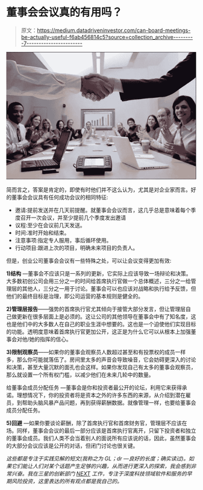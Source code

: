 # 董事会会议真的有用吗？

> 原文：<https://medium.datadriveninvestor.com/can-board-meetings-be-actually-useful-f6ab456814c5?source=collection_archive---------7----------------------->

![](img/64d70c73f2f9f10a39261ad5093da7c1.png)

简而言之，答案是肯定的，即使有时他们并不这么认为，尤其是对企业家而言。好的董事会会议具有任何成功会议的相同特征:

*   邀请:提前发送并在几天前提醒。就董事会会议而言，这几乎总是意味着每个季度召开一次会议，并至少提前几个季度发出邀请
*   议程:至少在会议前几天发送。
*   时间:准时开始和结束。
*   注意事项:指定专人服用，事后循环使用。
*   行动项目:跟进上次的项目，明确未来项目的负责人。

但是，创业公司董事会会议有一些特殊之处，可以让会议变得更加有效:

**1)结构** —董事会不应该只是一系列的更新，它实际上应该导致一场辩论和决策。大多数初创公司会用三分之一的时间给首席执行官做一个总体概述，三分之一给管理层的其他人，三分之一用于讨论。董事会可以也应该对战略和执行给予反馈，但他们的最终目标是治理，即公司运营的基本规则是健全的。

**2)管理层报告**——强势的首席执行官尤其倾向于接管大部分发言，但让管理层自己做更新在很多层面上是必须的。这让公司的其他领导在董事会中有了知名度，这也是他们中的大多数人在自己的职业生涯中想要的。这也是一个迫使他们实现目标的功能。透明度意味着首席执行官更加公开，这正是为什么它可以从根本上加强董事会对他/她的指挥的信心。

**3)限制观察员**——如果你的董事会观察员人数超过甚至和有投票权的成员一样多，那么你可能就落伍了。房间里太多的声音会导致噪音，它会妨碍更深入的讨论和决策，甚至大量沉默的面孔也会这样。如果你发现自己有太多的董事会观察员，那么就设置一个所有权门槛，以减少他们在未来几轮中的数量。

给董事会成员分配任务 —董事会是你和投资者最公开的论坛，利用它来获得承诺。理想情况下，你的投资者将是资本之外的许多东西的来源，从介绍到潜在雇员，到帮助头脑风暴产品问题，再到获得薪酬数据。就像管理一样，也要给董事会成员分配任务。

**5)回避** —如果你要谈论薪酬，除了首席执行官和首席财务官，管理层不应该在场。同样，董事会会议的最后一部分应该是首席执行官离开，只留下投资者和独立的董事会成员。我们人类不会当着别人的面说所有应该说的话，因此，虽然董事会的大部分会议应该是公开的对话，但闭门讨论也很关键。

*这些都是专注于实践见解的短文(我称之为 GL；dr —良好的长度；确实读过)。如果它们能让人们对某个话题产生足够的兴趣，从而进行更深入的探索，我会感到非常兴奋。我在三星的创新部门* [*NEXT*](http://samsungnext.com/) *工作，专注于深度科技领域软件和服务的早期风险投资，这里表达的所有观点都是我自己的。*